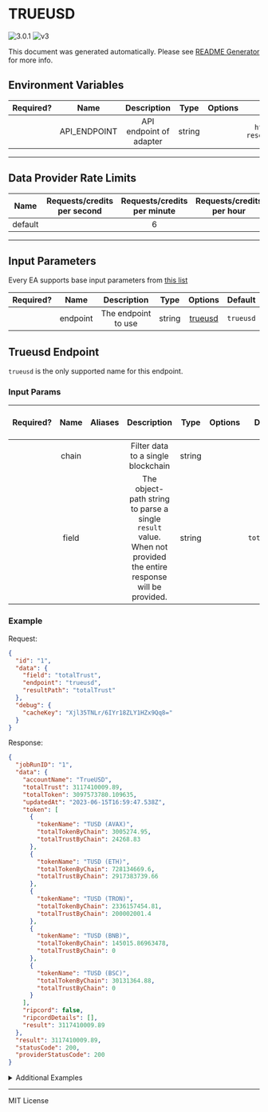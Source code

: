 # TRUEUSD

![3.0.1](https://img.shields.io/github/package-json/v/smartcontractkit/external-adapters-js?filename=packages/sources/trueusd/package.json) ![v3](https://img.shields.io/badge/framework%20version-v3-blueviolet)

This document was generated automatically. Please see [README Generator](../../scripts#readme-generator) for more info.

## Environment Variables

| Required? |     Name     |       Description       |  Type  | Options |                      Default                       |
| :-------: | :----------: | :---------------------: | :----: | :-----: | :------------------------------------------------: |
|           | API_ENDPOINT | API endpoint of adapter | string |         | `https://api.real-time-reserves.ledgerlens.io/v1/` |

---

## Data Provider Rate Limits

|  Name   | Requests/credits per second | Requests/credits per minute | Requests/credits per hour | Note |
| :-----: | :-------------------------: | :-------------------------: | :-----------------------: | :--: |
| default |                             |              6              |                           |      |

---

## Input Parameters

Every EA supports base input parameters from [this list](https://github.com/smartcontractkit/ea-framework-js/blob/main/src/config/index.ts)

| Required? |   Name   |     Description     |  Type  |           Options            |  Default  |
| :-------: | :------: | :-----------------: | :----: | :--------------------------: | :-------: |
|           | endpoint | The endpoint to use | string | [trueusd](#trueusd-endpoint) | `trueusd` |

## Trueusd Endpoint

`trueusd` is the only supported name for this endpoint.

### Input Params

| Required? | Name  | Aliases |                                                   Description                                                    |  Type  | Options |   Default    | Depends On | Not Valid With |
| :-------: | :---: | :-----: | :--------------------------------------------------------------------------------------------------------------: | :----: | :-----: | :----------: | :--------: | :------------: |
|           | chain |         |                                        Filter data to a single blockchain                                        | string |         |              |            |                |
|           | field |         | The object-path string to parse a single `result` value. When not provided the entire response will be provided. | string |         | `totalTrust` |            |                |

### Example

Request:

```json
{
  "id": "1",
  "data": {
    "field": "totalTrust",
    "endpoint": "trueusd",
    "resultPath": "totalTrust"
  },
  "debug": {
    "cacheKey": "Xjl35TNLr/6IYr18ZLY1HZx9Qq8="
  }
}
```

Response:

```json
{
  "jobRunID": "1",
  "data": {
    "accountName": "TrueUSD",
    "totalTrust": 3117410009.89,
    "totalToken": 3097573780.109635,
    "updatedAt": "2023-06-15T16:59:47.538Z",
    "token": [
      {
        "tokenName": "TUSD (AVAX)",
        "totalTokenByChain": 3005274.95,
        "totalTrustByChain": 24268.83
      },
      {
        "tokenName": "TUSD (ETH)",
        "totalTokenByChain": 728134669.6,
        "totalTrustByChain": 2917383739.66
      },
      {
        "tokenName": "TUSD (TRON)",
        "totalTokenByChain": 2336157454.81,
        "totalTrustByChain": 200002001.4
      },
      {
        "tokenName": "TUSD (BNB)",
        "totalTokenByChain": 145015.86963478,
        "totalTrustByChain": 0
      },
      {
        "tokenName": "TUSD (BSC)",
        "totalTokenByChain": 30131364.88,
        "totalTrustByChain": 0
      }
    ],
    "ripcord": false,
    "ripcordDetails": [],
    "result": 3117410009.89
  },
  "result": 3117410009.89,
  "statusCode": 200,
  "providerStatusCode": 200
}
```

<details>
<summary>Additional Examples</summary>

Request:

```json
{
  "id": "1",
  "data": {
    "field": "totalTrust",
    "endpoint": "trueusd",
    "resultPath": "totalToken"
  },
  "debug": {
    "cacheKey": "W4j9iCljgWsL4OTZauhuSChjVQw="
  }
}
```

Response:

```json
{
  "jobRunID": "1",
  "data": {
    "accountName": "TrueUSD",
    "totalTrust": 3117410009.89,
    "totalToken": 3097573780.109635,
    "updatedAt": "2023-06-15T16:59:47.538Z",
    "token": [
      {
        "tokenName": "TUSD (AVAX)",
        "totalTokenByChain": 3005274.95,
        "totalTrustByChain": 24268.83
      },
      {
        "tokenName": "TUSD (ETH)",
        "totalTokenByChain": 728134669.6,
        "totalTrustByChain": 2917383739.66
      },
      {
        "tokenName": "TUSD (TRON)",
        "totalTokenByChain": 2336157454.81,
        "totalTrustByChain": 200002001.4
      },
      {
        "tokenName": "TUSD (BNB)",
        "totalTokenByChain": 145015.86963478,
        "totalTrustByChain": 0
      },
      {
        "tokenName": "TUSD (BSC)",
        "totalTokenByChain": 30131364.88,
        "totalTrustByChain": 0
      }
    ],
    "ripcord": false,
    "ripcordDetails": [],
    "result": 3097573780.109635
  },
  "result": 3097573780.109635,
  "statusCode": 200,
  "providerStatusCode": 200
}
```

Request:

```json
{
  "id": "1",
  "data": {
    "chain": "AVA",
    "field": "totalTrust",
    "endpoint": "trueusd",
    "resultPath": "totalTrust"
  },
  "debug": {
    "cacheKey": "xJmo09VwCgPd+Xy0olMFBYdIkZM="
  }
}
```

Response:

```json
{
  "jobRunID": "1",
  "data": {
    "accountName": "TrueUSD",
    "totalTrust": 3117410009.89,
    "totalToken": 3097573780.109635,
    "updatedAt": "2023-06-15T16:59:47.538Z",
    "token": [
      {
        "tokenName": "TUSD (AVAX)",
        "totalTokenByChain": 3005274.95,
        "totalTrustByChain": 24268.83
      },
      {
        "tokenName": "TUSD (ETH)",
        "totalTokenByChain": 728134669.6,
        "totalTrustByChain": 2917383739.66
      },
      {
        "tokenName": "TUSD (TRON)",
        "totalTokenByChain": 2336157454.81,
        "totalTrustByChain": 200002001.4
      },
      {
        "tokenName": "TUSD (BNB)",
        "totalTokenByChain": 145015.86963478,
        "totalTrustByChain": 0
      },
      {
        "tokenName": "TUSD (BSC)",
        "totalTokenByChain": 30131364.88,
        "totalTrustByChain": 0
      }
    ],
    "ripcord": false,
    "ripcordDetails": [],
    "result": 24268.83
  },
  "result": 24268.83,
  "statusCode": 200,
  "providerStatusCode": 200
}
```

Request:

```json
{
  "id": "1",
  "data": {
    "chain": "TUSD (AVAX)",
    "field": "totalTrust",
    "endpoint": "trueusd",
    "resultPath": "totalTokenByChain"
  },
  "debug": {
    "cacheKey": "A3y8mHxKZ25XLVvzsC4hG7WgVac="
  }
}
```

Response:

```json
{
  "jobRunID": "1",
  "data": {
    "accountName": "TrueUSD",
    "totalTrust": 3117410009.89,
    "totalToken": 3097573780.109635,
    "updatedAt": "2023-06-15T16:59:47.538Z",
    "token": [
      {
        "tokenName": "TUSD (AVAX)",
        "totalTokenByChain": 3005274.95,
        "totalTrustByChain": 24268.83
      },
      {
        "tokenName": "TUSD (ETH)",
        "totalTokenByChain": 728134669.6,
        "totalTrustByChain": 2917383739.66
      },
      {
        "tokenName": "TUSD (TRON)",
        "totalTokenByChain": 2336157454.81,
        "totalTrustByChain": 200002001.4
      },
      {
        "tokenName": "TUSD (BNB)",
        "totalTokenByChain": 145015.86963478,
        "totalTrustByChain": 0
      },
      {
        "tokenName": "TUSD (BSC)",
        "totalTokenByChain": 30131364.88,
        "totalTrustByChain": 0
      }
    ],
    "ripcord": false,
    "ripcordDetails": [],
    "result": 3005274.95
  },
  "result": 3005274.95,
  "statusCode": 200,
  "providerStatusCode": 200
}
```

</details>

---

MIT License

